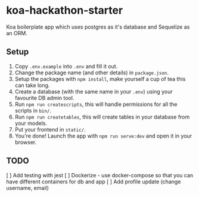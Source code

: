 # koa-hackathon-starter

Koa boilerplate app which uses postgres as it's database and Sequelize as an ORM.

## Setup

1. Copy `.env.example` into `.env` and fill it out.
2. Change the package name (and other details) in `package.json`.
3. Setup the packages with `npm install`, make yourself a cup of tea this can take long.
4. Create a database (with the same name in your `.env`) using your favourite DB admin tool.
5. Run `npm run createscripts`, this will handle permissions for all the scripts in `bin/`.
6. Run `npm run createtables`, this will create tables in your database from your models.
8. Put your frontend in `static/`.
7. You're done! Launch the app with `npm run serve:dev` and open it in your browser.

## TODO

[ ] Add testing with jest
[ ] Dockerize - use docker-compose so that you can have different containers for db and app
[ ] Add profile update (change username, email)
